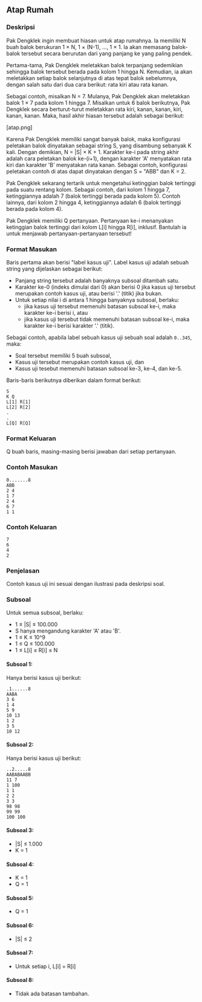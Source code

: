 ## Atap Rumah

### Deskripsi

Pak Dengklek ingin membuat hiasan untuk atap rumahnya. Ia memiliki N buah balok berukuran 1 × N, 1 × (N-1), ..., 1 × 1. Ia akan memasang balok-balok tersebut secara berurutan dari yang panjang ke yang paling pendek.

Pertama-tama, Pak Dengklek meletakkan balok terpanjang sedemikian sehingga balok tersebut berada pada kolom 1 hingga N. Kemudian, ia akan meletakkan setiap balok selanjutnya di atas tepat balok sebelumnya, dengan salah satu dari dua cara berikut: rata kiri atau rata kanan.

Sebagai contoh, misalkan N = 7. Mulanya, Pak Dengklek akan meletakkan balok 1 × 7 pada kolom 1 hingga 7. Misalkan untuk 6 balok berikutnya, Pak Dengklek secara berturut-turut meletakkan rata kiri, kanan, kanan, kiri, kanan, kanan. Maka, hasil akhir hiasan tersebut adalah sebagai berikut:

[atap.png]

Karena Pak Dengklek memiliki sangat banyak balok, maka konfigurasi peletakan balok dinyatakan sebagai string S, yang disambung sebanyak K kali. Dengan demikian, N = |S| × K + 1. Karakter ke-i pada string akhir adalah cara peletakan balok ke-(i+1), dengan karakter 'A' menyatakan rata kiri dan karakter 'B' menyatakan rata kanan. Sebagai contoh, konfigurasi peletakan contoh di atas dapat dinyatakan dengan S = "ABB" dan K = 2.

Pak Dengklek sekarang tertarik untuk mengetahui ketinggian balok tertinggi pada suatu rentang kolom. Sebagai contoh, dari kolom 1 hingga 7, ketinggiannya adalah 7 (balok tertinggi berada pada kolom 5). Contoh lainnya, dari kolom 2 hingga 4, ketinggiannya adalah 6 (balok tertinggi berada pada kolom 4).

Pak Dengklek memiliki Q pertanyaan. Pertanyaan ke-i menanyakan ketinggian balok tertinggi dari kolom L[i] hingga R[i], inklusif. Bantulah ia untuk menjawab pertanyaan-pertanyaan tersebut!

### Format Masukan

Baris pertama akan berisi "label kasus uji". Label kasus uji adalah sebuah string yang dijelaskan sebagai berikut:

- Panjang string tersebut adalah banyaknya subsoal ditambah satu.
- Karakter ke-0 (indeks dimulai dari 0) akan berisi 0 jika kasus uji tersebut merupakan contoh kasus uji, atau berisi '.' (titik) jika bukan.
- Untuk setiap nilai i di antara 1 hingga banyaknya subsoal, berlaku:
  - jika kasus uji tersebut memenuhi batasan subsoal ke-i, maka karakter ke-i berisi i, atau
  - jika kasus uji tersebut tidak memenuhi batasan subsoal ke-i, maka karakter ke-i berisi karakter '.' (titik).

Sebagai contoh, apabila label sebuah kasus uji sebuah soal adalah `0..345`, maka:

- Soal tersebut memiliki 5 buah subsoal,
- Kasus uji tersebut merupakan contoh kasus uji, dan
- Kasus uji tesebut memenuhi batasan subsoal ke-3, ke-4, dan ke-5.

Baris-baris berikutnya diberikan dalam format berikut:

    S
    K Q
    L[1] R[1]
    L[2] R[2]
    .
    .
    L[Q] R[Q]

### Format Keluaran

Q buah baris, masing-masing berisi jawaban dari setiap pertanyaan.

### Contoh Masukan

    0.......8
    ABB
    2 4
    1 7
    2 4
    6 7
    1 1

### Contoh Keluaran

    7
    6
    4
    2

### Penjelasan

Contoh kasus uji ini sesuai dengan ilustrasi pada deskripsi soal.

### Subsoal

Untuk semua subsoal, berlaku:

- 1 ≤ |S| ≤ 100.000
- S hanya mengandung karakter 'A' atau 'B'.
- 1 ≤ K ≤ 10^9
- 1 ≤ Q ≤ 100.000
- 1 ≤ L[i] ≤ R[i] ≤ N

#### Subsoal 1:

Hanya berisi kasus uji berikut:

    .1......8
    AABA
    3 6
    1 4
    5 9
    10 13
    1 2
    3 5
    10 12

#### Subsoal 2:

Hanya berisi kasus uji berikut:

    ..2.....8
    AABABAABB
    11 7
    1 100
    1 1
    2 2
    3 3
    98 98
    99 99
    100 100

#### Subsoal 3:

- |S| ≤ 1.000
- K = 1

#### Subsoal 4:

- K = 1
- Q = 1

#### Subsoal 5:

- Q = 1

#### Subsoal 6:

- |S| ≤ 2

#### Subsoal 7:

- Untuk setiap i, L[i] = R[i]

#### Subsoal 8:

- Tidak ada batasan tambahan.
